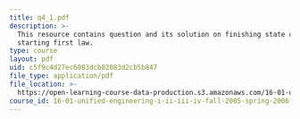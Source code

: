 ```yaml
---
title: q4_1.pdf
description: >-
  This resource contains question and its solution on finishing state changes,
  starting first law.
type: course
layout: pdf
uid: c5f9c4d27ec6083dcb82083d2cb5b847
file_type: application/pdf
file_location: >-
  https://open-learning-course-data-production.s3.amazonaws.com/16-01-unified-engineering-i-ii-iii-iv-fall-2005-spring-2006/c5f9c4d27ec6083dcb82083d2cb5b847_q4_1.pdf
course_id: 16-01-unified-engineering-i-ii-iii-iv-fall-2005-spring-2006
---
```

